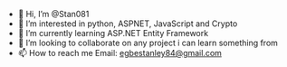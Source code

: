 - 👋 Hi, I’m @Stan081
- 👀 I’m interested in python, ASPNET, JavaScript and Crypto
- 🌱 I’m currently learning ASP.NET Entity Framework
- 💞️ I’m looking to collaborate on any project i can learn something from
- 📫 How to reach me Email: egbestanley84@gmail.com

<!---
Stan081/Stan081 is a ✨ special ✨ repository because its `README.md` (this file) appears on your GitHub profile.
You can click the Preview link to take a look at your changes.
--->
